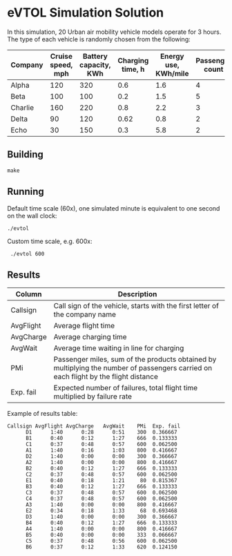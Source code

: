# eVTOL Simulation Solution

In this simulation, 20 Urban air mobility vehicle models operate for 3 hours.
The type of each vehicle is randomly chosen from the following:

Company | Cruise speed, mph | Battery capacity, KWh | Charging time, h | Energy use, KWh/mile | Passenger count | Faults / hour
--------|-----|-----|------|-----|---|----
Alpha   | 120 | 320 | 0.6  | 1.6 | 4 | 0.25
Beta    | 100 | 100 | 0.2  | 1.5 | 5 | 0.10
Charlie | 160 | 220 | 0.8  | 2.2 | 3 | 0.05
Delta   |  90 | 120 | 0.62 | 0.8 | 2 | 0.22
Echo    |  30 | 150 | 0.3  | 5.8 | 2 | 0.61

## Building

```
make
```

## Running

Default time scale (60x), one simulated minute is equivalent to one second on the wall clock:

```
./evtol
```

Custom time scale, e.g. 600x:

```
 ./evtol 600
```

## Results

Column | Description
--|--
Callsign | Call sign of the vehicle, starts with the first letter of the company name
AvgFlight | Average flight time
AvgCharge | Average charging time
AvgWait | Average time waiting in line for charging
PMi | Passenger miles, sum of the products obtained by multiplying the number of passengers carried on each flight by the flight distance
Exp. fail | Expected number of failures, total flight time multiplied by failure rate

Example of results table:

```
Callsign AvgFlight AvgCharge   AvgWait    PMi  Exp. fail
      D1      1:40      0:28      0:51    300  0.366667
      B1      0:40      0:12      1:27    666  0.133333
      C1      0:37      0:48      0:57    600  0.062500
      A1      1:40      0:16      1:03    800  0.416667
      D2      1:40      0:00      0:00    300  0.366667
      A2      1:40      0:00      0:00    800  0.416667
      B2      0:40      0:12      1:27    666  0.133333
      C2      0:37      0:48      0:57    600  0.062500
      E1      0:40      0:18      1:21     80  0.815367
      B3      0:40      0:12      1:27    666  0.133333
      C3      0:37      0:48      0:57    600  0.062500
      C4      0:37      0:48      0:57    600  0.062500
      A3      1:40      0:00      0:00    800  0.416667
      E2      0:34      0:18      1:33     68  0.693468
      D3      1:40      0:00      0:00    300  0.366667
      B4      0:40      0:12      1:27    666  0.133333
      A4      1:40      0:00      0:00    800  0.416667
      B5      0:40      0:00      0:00    333  0.066667
      C5      0:37      0:48      0:56    600  0.062500
      B6      0:37      0:12      1:33    620  0.124150
```

